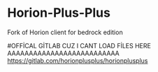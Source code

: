 # Horion-Plus-Plus
Fork of Horion client for bedrock edition

#OFFİCAL GİTLAB CUZ I CANT LOAD FİLES HERE AAAAAAAAAAAAAAAAAAAAAAAAAA
https://gitlab.com/horionplusplus/horionplusplus
